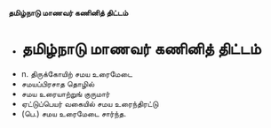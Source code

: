 **தமிழ்நாடு மாணவர் கணினித் திட்டம்**
- # தமிழ்நாடு மாணவர் கணினித் திட்டம்
- n. திருக்கோயிற் சமய உரைமேடை
- சமயப்பிரசாத தொழில்
- சமய உரையாற்றுங் குருமார்
- ஏட்டுப்பெயர் வகையில் சமய உரைந்திரட்டு
- (பெ.) சமய உரைமேடை சார்ந்த.

